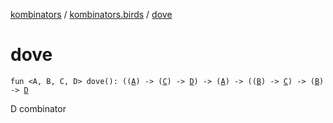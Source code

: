 [kombinators](../index.md) / [kombinators.birds](index.md) / [dove](./dove.md)

# dove

`fun <A, B, C, D> dove(): ((`[`A`](dove.md#A)`) -> (`[`C`](dove.md#C)`) -> `[`D`](dove.md#D)`) -> (`[`A`](dove.md#A)`) -> ((`[`B`](dove.md#B)`) -> `[`C`](dove.md#C)`) -> (`[`B`](dove.md#B)`) -> `[`D`](dove.md#D)

D combinator

